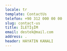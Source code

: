 ```yaml
---
locale: tr
template: ContactUs
telefon: +90 312 000 00 00
slug: contact-us
title: İLETİşİM
email: destek@mail.com
address: .
header: HAYATIN KANALI
---
```


